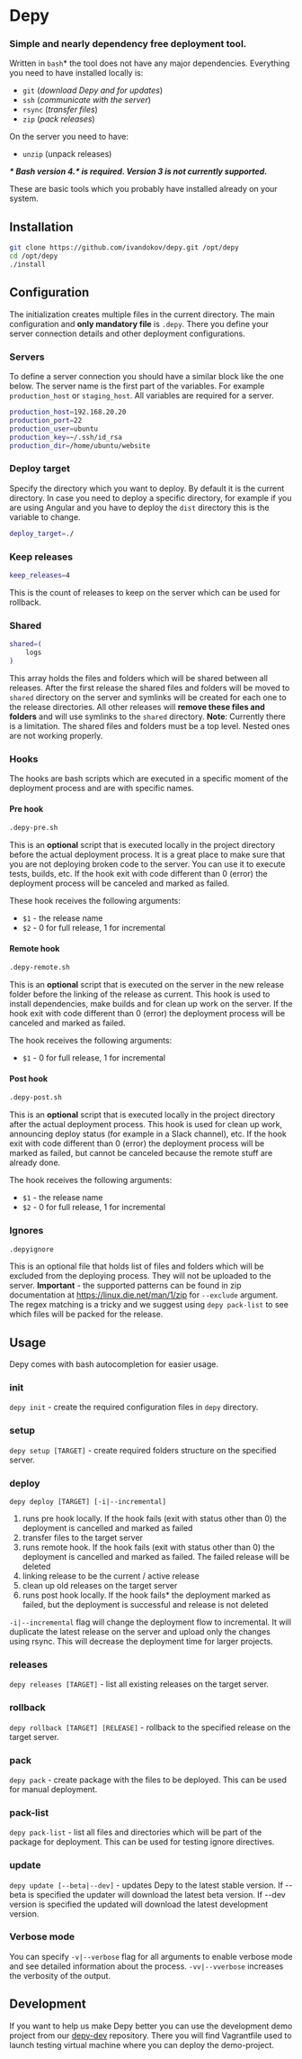 # Depy
### Simple and nearly dependency free deployment tool.  
Written in `bash`* the tool does not have any major dependencies. Everything you need to have installed locally is:
 * `git` (*download Depy and for updates*)
 * `ssh` (*communicate with the server*)
 * `rsync` (*transfer files*)
 * `zip` (*pack releases*)

On the server you need to have:
* `unzip` (unpack releases)


***\* Bash version 4.\* is required. Version 3 is not currently supported.***

These are basic tools which you probably have installed already on your system.

## Installation
 ```bash
git clone https://github.com/ivandokov/depy.git /opt/depy
cd /opt/depy
./install
```

## Configuration
The initialization creates multiple files in the current directory. The main configuration and **only mandatory file** is `.depy`. There you define your server connection details and other deployment configurations.

### Servers
To define a server connection you should have a similar block like the one below. The server name is the first part of the variables. For example `production_host` or `staging_host`. All variables are required for a server.
```bash
production_host=192.168.20.20
production_port=22
production_user=ubuntu
production_key=~/.ssh/id_rsa
production_dir=/home/ubuntu/website
```

### Deploy target
Specify the directory which you want to deploy. By default it is the current directory. In case you need to deploy a specific directory, for example if you are using Angular and you have to deploy the `dist` directory this is the variable to change.
```bash
deploy_target=./
```

### Keep releases
```bash
keep_releases=4
```
This is the count of releases to keep on the server which can be used for rollback.

### Shared
```bash
shared=(
    logs
)
```
This array holds the files and folders which will be shared between all releases. After the first release the shared files and folders will be moved to `shared` directory on the server and symlinks will be created for each one to the release directories. All other releases will **remove these files and folders** and will use symlinks to the `shared` directory.
**Note**: Currently there is a limitation. The shared files and folders must be a top level. Nested ones are not working properly.

### Hooks
The hooks are bash scripts which are executed in a specific moment of the deployment process and are with specific names.

#### Pre hook
```bash 
.depy-pre.sh
```
This is an **optional** script that is executed locally in the project directory before the actual deployment process. It is a great place to make sure that you are not deploying broken code to the server. You can use it to execute tests, builds, etc.
If the hook exit with code different than 0 (error) the deployment process will be canceled and marked as failed.

These hook receives the following arguments:
* `$1` - the release name
* `$2` - 0 for full release, 1 for incremental

#### Remote hook
```bash
.depy-remote.sh
``` 
This is an **optional** script that is executed on the server in the new release folder before the linking of the release as current. This hook is used to install dependencies, make builds and for clean up work on the server. If the hook exit with code different than 0 (error) the deployment process will be canceled and marked as failed.

The hook receives the following arguments:
* `$1` - 0 for full release, 1 for incremental

#### Post hook
```bash
.depy-post.sh
```
This is an **optional** script that is executed locally in the project directory after the actual deployment process. This hook is used for clean up work, announcing deploy status (for example in a Slack channel), etc. If the hook exit with code different than 0 (error) the deployment process will be marked as failed, but cannot be canceled because the remote stuff are already done.

The hook receives the following arguments:
* `$1` - the release name
* `$2` - 0 for full release, 1 for incremental


### Ignores
```bash
.depyignore
```
This is an optional file that holds list of files and folders which will be excluded from the deploying process. They will not be uploaded to the server.
**Important** - the supported patterns can be found in zip documentation at https://linux.die.net/man/1/zip for `--exclude` argument. The regex matching is a tricky and we suggest using `depy pack-list` to see which files will be packed for the release.

## Usage
Depy comes with bash autocompletion for easier usage.

### init
`depy init` - create the required configuration files in `depy` directory.

### setup
`depy setup [TARGET]` - create required folders structure on the specified server.

### deploy
`depy deploy [TARGET] [-i|--incremental]`
1) runs pre hook locally. If the hook fails (exit with status other than 0) the deployment is cancelled and marked as failed
2) transfer files to the target server
3) runs remote hook. If the hook fails (exit with status other than 0) the deployment is cancelled and marked as failed. The failed release will be deleted
4) linking release to be the current / active release
5) clean up old releases on the target server
6) runs post hook locally. If the hook fails* the deployment marked as failed, but the deployment is successful and release is not deleted

`-i|--incremental` flag will change the deployment flow to incremental. It will duplicate the latest release on the server and upload only the changes using rsync. This will decrease the deployment time for larger projects.

### releases
`depy releases [TARGET]` - list all existing releases on the target server.

### rollback
`depy rollback [TARGET] [RELEASE]` - rollback to the specified release on the target server.

### pack
`depy pack` - create package with the files to be deployed. This can be used for manual deployment.

### pack-list
`depy pack-list` - list all files and directories which will be part of the package for deployment. This can be used for testing ignore directives.

### update
`depy update [--beta|--dev]` - updates Depy to the latest stable version. If --beta is specified the updater will download the latest beta version. If --dev version is specified the updated will download the latest development version.

### Verbose mode
You can specify `-v|--verbose` flag for all arguments to enable verbose mode and see detailed information about the process. `-vv|--vverbose` increases the verbosity of the output.

## Development
If you want to help us make Depy better you can use the development demo project from our [depy-dev](https://github.com/ivandokov/depy-dev) repository. There you will find Vagrantfile used to launch testing virtual machine where you can deploy the demo-project.